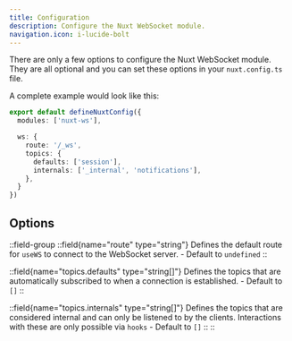 ```yaml
---
title: Configuration
description: Configure the Nuxt WebSocket module.
navigation.icon: i-lucide-bolt
---
```


There are only a few options to configure the Nuxt WebSocket module. They are all optional and you can set these options in your `nuxt.config.ts` file.

A complete example would look like this:

```ts [nuxt.config.ts]
export default defineNuxtConfig({
  modules: ['nuxt-ws'],

  ws: {
    route: '/_ws',
    topics: {
      defaults: ['session'],
      internals: ['_internal', 'notifications'],
    },
  }
})
```

## Options

::field-group
  ::field{name="route" type="string"}
    Defines the default route for `useWS` to connect to the WebSocket server. - Default to `undefined`
  ::

  ::field{name="topics.defaults" type="string[]"}
    Defines the topics that are automatically subscribed to when a connection is established. - Default to `[]`
  ::

  ::field{name="topics.internals" type="string[]"}
    Defines the topics that are considered internal and can only be listened to by the clients. Interactions with these are only possible via `hooks` - Default to `[]`
  ::
::
